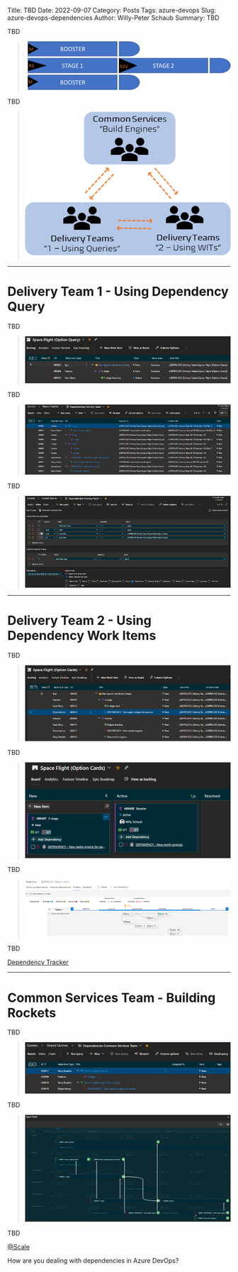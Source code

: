Title: TBD
Date: 2022-09-07
Category: Posts 
Tags: azure-devops
Slug: azure-devops-dependencies
Author: Willy-Peter Schaub
Summary: TBD

TBD

> ![Rocket](../images/azure-devops-dependencies-1.png) 

TBD

> ![Team](../images/azure-devops-dependencies-2.png) 

---

# Delivery Team 1 - Using Dependency Query

TBD

> ![Backlog 1](../images/azure-devops-dependencies-3.png) 

TBD

> ![Query](../images/azure-devops-dependencies-4.png) 

TBD

> ![Query Edit](../images/azure-devops-dependencies-5.png) 

---

# Delivery Team 2 - Using Dependency Work Items

TBD

> ![Backlog 2](../images/azure-devops-dependencies-6.png) 

TBD

> ![Board 2](../images/azure-devops-dependencies-7.png) 

TBD

> ![Dependency Extension](../images/azure-devops-dependencies-10.png) 

TBD

[Dependency Tracker](https://marketplace.visualstudio.com/items?itemName=ms-eswm.dependencytracker)

---

# Common Services Team - Building Rockets

TBD

> ![Backlog](../images/azure-devops-dependencies-8.png) 

TBD

> ![Delivery Plan](../images/azure-devops-dependencies-9.png) 

TBD

[@Scale](https://marketplace.visualstudio.com/items?itemName=solidify.solidify-scale)

How are you dealing with dependencies in Azure DevOps? 

